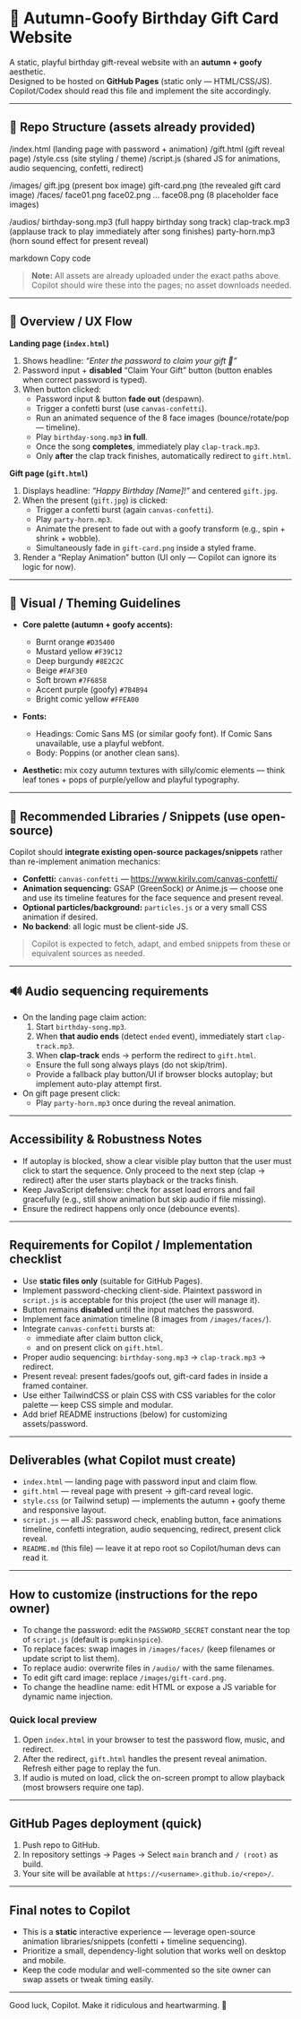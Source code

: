 # 🎁 Autumn-Goofy Birthday Gift Card Website

A static, playful birthday gift-reveal website with an **autumn + goofy** aesthetic.  
Designed to be hosted on **GitHub Pages** (static only — HTML/CSS/JS). Copilot/Codex should read this file and implement the site accordingly.

---

## 📂 Repo Structure (assets already provided)

/index.html (landing page with password + animation)
/gift.html (gift reveal page)
/style.css (site styling / theme)
/script.js (shared JS for animations, audio sequencing, confetti, redirect)

/images/
gift.jpg (present box image)
gift-card.png (the revealed gift card image)
/faces/
face01.png
face02.png
...
face08.png (8 placeholder face images)

/audios/
birthday-song.mp3 (full happy birthday song track)
clap-track.mp3 (applause track to play immediately after song finishes)
party-horn.mp3 (horn sound effect for present reveal)

markdown
Copy code

> **Note:** All assets are already uploaded under the exact paths above. Copilot should wire these into the pages; no asset downloads needed.

---

## 🔎 Overview / UX Flow

**Landing page (`index.html`)**

1. Shows headline: _“Enter the password to claim your gift 🎁”_
2. Password input + **disabled** “Claim Your Gift” button (button enables when correct password is typed).
3. When button clicked:
   - Password input & button **fade out** (despawn).
   - Trigger a confetti burst (use `canvas-confetti`).
   - Run an animated sequence of the 8 face images (bounce/rotate/pop — timeline).
   - Play `birthday-song.mp3` **in full**.
   - Once the song **completes**, immediately play `clap-track.mp3`.
   - Only **after** the clap track finishes, automatically redirect to `gift.html`.

**Gift page (`gift.html`)**

1. Displays headline: _“Happy Birthday [Name]!”_ and centered `gift.jpg`.
2. When the present (`gift.jpg`) is clicked:
   - Trigger a confetti burst (again `canvas-confetti`).
   - Play `party-horn.mp3`.
   - Animate the present to fade out with a goofy transform (e.g., spin + shrink + wobble).
   - Simultaneously fade in `gift-card.png` inside a styled frame.
3. Render a “Replay Animation” button (UI only — Copilot can ignore its logic for now).

---

## 🎨 Visual / Theming Guidelines

- **Core palette (autumn + goofy accents):**
  - Burnt orange `#D35400`
  - Mustard yellow `#F39C12`
  - Deep burgundy `#8E2C2C`
  - Beige `#FAF3E0`
  - Soft brown `#7F6858`
  - Accent purple (goofy) `#7B4B94`
  - Bright comic yellow `#FFEA00`

- **Fonts:**
  - Headings: Comic Sans MS (or similar goofy font). If Comic Sans unavailable, use a playful webfont.
  - Body: Poppins (or another clean sans).

- **Aesthetic:** mix cozy autumn textures with silly/comic elements — think leaf tones + pops of purple/yellow and playful typography.

---

## 🧰 Recommended Libraries / Snippets (use open-source)

Copilot should **integrate existing open-source packages/snippets** rather than re-implement animation mechanics:

- **Confetti:** `canvas-confetti` — <https://www.kirilv.com/canvas-confetti/>
- **Animation sequencing:** GSAP (GreenSock) _or_ Anime.js — choose one and use its timeline features for the face sequence and present reveal.
- **Optional particles/background:** `particles.js` or a very small CSS animation if desired.
- **No backend**: all logic must be client-side JS.

> Copilot is expected to fetch, adapt, and embed snippets from these or equivalent sources as needed.

---

## 🔊 Audio sequencing requirements

- On the landing page claim action:
  1. Start `birthday-song.mp3`.
  2. When **that audio ends** (detect `ended` event), immediately start `clap-track.mp3`.
  3. When **clap-track** ends → perform the redirect to `gift.html`.
  - Ensure the full song always plays (do not skip/trim).
  - Provide a fallback play button/UI if browser blocks autoplay; but implement auto-play attempt first.
- On gift page present click:
  - Play `party-horn.mp3` once during the reveal animation.

---

## Accessibility & Robustness Notes

- If autoplay is blocked, show a clear visible play button that the user must click to start the sequence. Only proceed to the next step (clap → redirect) after the user starts playback or the tracks finish.
- Keep JavaScript defensive: check for asset load errors and fail gracefully (e.g., still show animation but skip audio if file missing).
- Ensure the redirect happens only once (debounce events).

---

## Requirements for Copilot / Implementation checklist

- Use **static files only** (suitable for GitHub Pages).
- Implement password-checking client-side. Plaintext password in `script.js` is acceptable for this project (the user will manage it).
- Button remains **disabled** until the input matches the password.
- Implement face animation timeline (8 images from `/images/faces/`).
- Integrate `canvas-confetti` bursts at:
  - immediate after claim button click,
  - and on present click on `gift.html`.
- Proper audio sequencing: `birthday-song.mp3` → `clap-track.mp3` → redirect.
- Present reveal: present fades/goofs out, gift-card fades in inside a framed container.
- Use either TailwindCSS or plain CSS with CSS variables for the color palette — keep CSS simple and modular.
- Add brief README instructions (below) for customizing assets/password.

---

## Deliverables (what Copilot must create)

- `index.html` — landing page with password input and claim flow.
- `gift.html` — reveal page with present -> gift-card reveal logic.
- `style.css` (or Tailwind setup) — implements the autumn + goofy theme and responsive layout.
- `script.js` — all JS: password check, enabling button, face animations timeline, confetti integration, audio sequencing, redirect, present click reveal.
- `README.md` (this file) — leave it at repo root so Copilot/human devs can read it.

---

## How to customize (instructions for the repo owner)

- To change the password: edit the `PASSWORD_SECRET` constant near the top of `script.js` (default is `pumpkinspice`).
- To replace faces: swap images in `/images/faces/` (keep filenames or update script to list them).
- To replace audio: overwrite files in `/audio/` with the same filenames.
- To edit gift card image: replace `/images/gift-card.png`.
- To change the headline name: edit HTML or expose a JS variable for dynamic name injection.

### Quick local preview

1. Open `index.html` in your browser to test the password flow, music, and redirect.
2. After the redirect, `gift.html` handles the present reveal animation. Refresh either page to replay the fun.
3. If audio is muted on load, click the on-screen prompt to allow playback (most browsers require one tap).

---

## GitHub Pages deployment (quick)

1. Push repo to GitHub.
2. In repository settings → Pages → Select `main` branch and `/ (root)` as build.
3. Your site will be available at `https://<username>.github.io/<repo>/`.

---

## Final notes to Copilot

- This is a **static** interactive experience — leverage open-source animation libraries/snippets (confetti + timeline sequencing).
- Prioritize a small, dependency-light solution that works well on desktop and mobile.
- Keep the code modular and well-commented so the site owner can swap assets or tweak timing easily.

---

Good luck, Copilot. Make it ridiculous and heartwarming. 🎉
